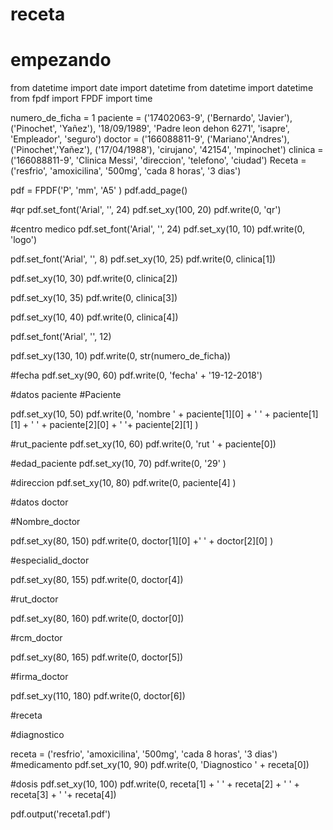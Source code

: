 # receta
# empezando
from datetime import date
import datetime
from datetime import datetime
from fpdf import FPDF
import time

numero_de_ficha = 1
paciente = ('17402063-9', ('Bernardo', 'Javier'), ('Pinochet', 'Yañez'), '18/09/1989', 'Padre leon dehon 6271', 'isapre', 'Empleador', 'seguro')
doctor = ('166088811-9', ('Mariano','Andres'), ('Pinochet','Yañez'), ('17/04/1988'), 'cirujano', '42154', 'mpinochet')
clinica = ('166088811-9', 'Clinica Messi', 'direccion', 'telefono', 'ciudad')
Receta = ('resfrio', 'amoxicilina', '500mg', 'cada 8 horas', '3 dias')


pdf = FPDF('P', 'mm', 'A5' )
pdf.add_page()


#qr
pdf.set_font('Arial', '', 24)
pdf.set_xy(100, 20)
pdf.write(0, 'qr')

#centro medico
pdf.set_font('Arial', '', 24)
pdf.set_xy(10, 10)
pdf.write(0, 'logo')

pdf.set_font('Arial', '', 8)
pdf.set_xy(10, 25)
pdf.write(0, clinica[1])

pdf.set_xy(10, 30)
pdf.write(0, clinica[2])

pdf.set_xy(10, 35)
pdf.write(0, clinica[3])

pdf.set_xy(10, 40)
pdf.write(0, clinica[4])

pdf.set_font('Arial', '', 12)

pdf.set_xy(130, 10)
pdf.write(0, str(numero_de_ficha))

#fecha
pdf.set_xy(90, 60)
pdf.write(0, 'fecha' + '19-12-2018')

#datos paciente
#Paciente

pdf.set_xy(10, 50)
pdf.write(0, 'nombre ' + paciente[1][0] + ' ' + paciente[1][1] + ' ' + paciente[2][0] + ' '+ paciente[2][1] )

#rut_paciente
pdf.set_xy(10, 60)
pdf.write(0, 'rut ' + paciente[0])

#edad_paciente
pdf.set_xy(10, 70)
pdf.write(0, '29' )

#direccion
pdf.set_xy(10, 80)
pdf.write(0, paciente[4] )

#datos doctor

#Nombre_doctor

pdf.set_xy(80, 150)
pdf.write(0, doctor[1][0] +' ' + doctor[2][0] )

#especialid_doctor

pdf.set_xy(80, 155)
pdf.write(0, doctor[4])

#rut_doctor

pdf.set_xy(80, 160)
pdf.write(0, doctor[0])

#rcm_doctor

pdf.set_xy(80, 165)
pdf.write(0, doctor[5])

#firma_doctor

pdf.set_xy(110, 180)
pdf.write(0, doctor[6])


#receta

#diagnostico

receta = ('resfrio', 'amoxicilina', '500mg', 'cada 8 horas', '3 dias')
#medicamento
pdf.set_xy(10, 90)
pdf.write(0, 'Diagnostico ' + receta[0])

#dosis
pdf.set_xy(10, 100)
pdf.write(0, receta[1] + ' ' + receta[2] + ' ' + receta[3] + ' '+ receta[4])

pdf.output('receta1.pdf')

